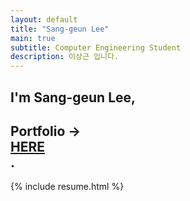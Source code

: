 ```yaml
---
layout: default
title: "Sang-geun Lee"
main: true
subtitle: Computer Engineering Student
description: 이상근 입니다.
---
```

<div class="intro-animation">
<section class="explanation">
    <h1 class="intro">
    I'm Sang-geun Lee,
    </h1>
    <h1 class="intro">Portfolio ->  
        <div class="intro-link">
            <a class="transition" href="http://s4ng.github.io/portfolio" target="_blank">
                HERE
            </a>
            <div class="underline-mask transition"></div>
            <div class="underline"></div>
        </div>.
    </h1>
</section>
</div>
{% include resume.html %}
